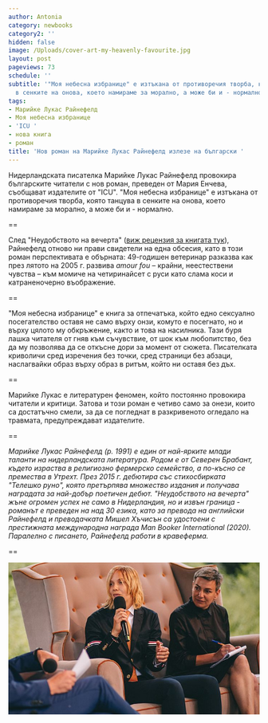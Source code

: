 ```yaml
---
author: Antonia
category: newbooks
category2: ''
hidden: false
image: /Uploads/cover-art-my-heavenly-favourite.jpg
layout: post
pageviews: 73
schedule: ''
subtitle: '"Моя небесна избранице" е изтъкана от противоречия творба, която танцува
  в сенките на онова, което намираме за морално, а може би и - нормално'
tags:
- Марийке Лукас Райнефелд
- Моя небесна избранице
- 'ICU '
- нова книга
- роман
title: 'Нов роман на Марийке Лукас Райнефелд излезе на български '
---
```


Нидерландската писателка Марийке Лукас Райнефелд провокира българските читатели с нов роман, преведен от Мария Енчева, съобщават издателите от "ICU". "Моя небесна избранице" е изтъкана от противоречия творба, която танцува в сенките на онова, което намираме за морално, а може би и - нормално.

\==

След "Неудобството на вечерта" ([виж рецензия за книгата тук](https://literaturnirazgovori.com/bookreviews/2021/04/20/09-58-%D0%B7%D0%B0-%D0%BD%D0%B5%D1%83%D0%B4%D0%BE%D0%B1%D1%81%D1%82%D0%B2%D0%BE%D1%82%D0%BE-%D0%BD%D0%B0-%D0%B2%D0%B5%D1%87%D0%B5%D1%80%D1%82%D0%B0-%D0%B2-%D0%BA%D0%BE%D0%B5%D1%82%D0%BE-%D1%81%D0%B5-%D0%BF%D1%80%D0%BE%D1%8F%D0%B2%D1%8F%D0%B2%D0%B0-%D0%B8%D1%81%D1%82%D0%B8%D0%BD%D1%81%D0%BA%D0%B0%D1%82%D0%B0-%D0%BD%D0%B8-%D1%81%D1%8A%D1%89%D0%BD%D0%BE%D1%81%D1%82.html)), Райнефелд отново ни прави свидетели на една обсесия, като в този роман перспективата е обърната: 49-годишен ветеринар разказва как през лятото на 2005 г. развива *amour fou* – крайни, неестествени чувства – към момиче на четиринайсет с руси като слама коси и катраненочерно въображение. 

\==

"Моя небесна избранице" е книга за отпечатъка, който едно сексуално посегателство оставя не само върху онзи, комуто е посегнато, но и върху цялото му обкръжение, както и това на насилника. Тази буря лашка читателя от гняв към съчувствие, от шок към любопитство, без да му позволява да се откъсне дори за момент от сюжета. Писателката криволичи сред изречения без точки, сред страници без абзаци, наслагвайки образ върху образ в ритъм, който ни оставя без дъх. 

\==

Марийке Лукас е литературен феномен, който постоянно провокира читатели и критици. Затова и този роман е четиво само за онези, които са достатъчно смели, за да се погледнат в разкривеното огледало на травмата, предупреждават издателите. 

\==

*Марийке Лукас Райнефелд (р. 1991) е един от най-ярките млади таланти на нидерландската литература. Родом е от Северен Брабант, където израства в религиозно фермерско семейство, а по-късно се премества в Утрехт. През 2015 г. дебютира със стихосбирката "Телешко руно", която претърпява множество издания и получава наградата за най-добър поетичен дебют. "Неудобството на вечерта" жъне огромен успех не само в Нидерландия, но и извън граница - романът е преведен на над 30 езика, като за превода на английски Райнефелд и преводачката Мишел Хъчисън са удостоени с престижната международна награда Man Booker International (2020). Паралелно с писането, Райнефелд работи в кравеферма.* 

\==

![](/Uploads/festival-gory-literatury-2022.jpg)